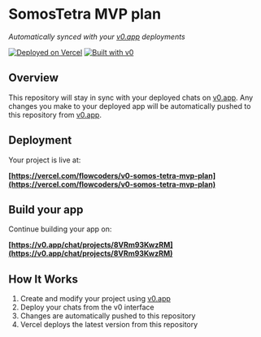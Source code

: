 # SomosTetra MVP plan

*Automatically synced with your [v0.app](https://v0.app) deployments*

[![Deployed on Vercel](https://img.shields.io/badge/Deployed%20on-Vercel-black?style=for-the-badge&logo=vercel)](https://vercel.com/flowcoders/v0-somos-tetra-mvp-plan)
[![Built with v0](https://img.shields.io/badge/Built%20with-v0.app-black?style=for-the-badge)](https://v0.app/chat/projects/8VRm93KwzRM)

## Overview

This repository will stay in sync with your deployed chats on [v0.app](https://v0.app).
Any changes you make to your deployed app will be automatically pushed to this repository from [v0.app](https://v0.app).

## Deployment

Your project is live at:

**[https://vercel.com/flowcoders/v0-somos-tetra-mvp-plan](https://vercel.com/flowcoders/v0-somos-tetra-mvp-plan)**

## Build your app

Continue building your app on:

**[https://v0.app/chat/projects/8VRm93KwzRM](https://v0.app/chat/projects/8VRm93KwzRM)**

## How It Works

1. Create and modify your project using [v0.app](https://v0.app)
2. Deploy your chats from the v0 interface
3. Changes are automatically pushed to this repository
4. Vercel deploys the latest version from this repository

